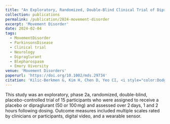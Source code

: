 ```yaml
---
title: "An Exploratory, Randomized, Double-Blind Clinical Trial of Dipraglurant for Blepharospasm"
collection: publications
permalink: /publication/2024-movement-disorder
excerpt: 'Movement Disorder'
date: 2024-02-04
tags:
  - MovementDisorder
  - ParkinsonsDisease
  - Clinical trial
  - Neurology
  - Dipraglurant
  - Blepharospasm
  - Emory Uiversity
venue: 'Movement Disorders'
paperurl: 'https://doi.org/10.1002/mds.29734'  
citation: 'Kilic-Berkmen G, Kim H, Chen D, Yeo CI, <i style="color:DodgerBlue;">Dinasarapu AR </i>, Scorr LM, Yeo WH, Peterson DA, Williams H, Ruby A, Mills R, Jinnah HA (2024) An Exploratory, Randomized, Double-Blind Clinical Trial of Dipraglurant for Blepharospasm. <i>Movement Disorders </i> (2024)'  
---  
```

This study was an exploratory, phase 2a, randomized, double-blind, placebo-controlled trial of 15 participants who were assigned to receive a placebo or dipraglurant (50 or 100 mg) and assessed over 2 days, 1 and 2 hours following dosing. Outcome measures included multiple scales rated by clinicians or participants, digital video, and a wearable sensor.  

